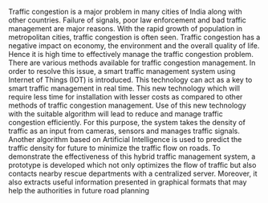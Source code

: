 Traffic congestion is a major problem in many cities of India along with other countries. Failure 
of signals, poor law enforcement and bad traffic management are major reasons. With the rapid 
growth of population in metropolitan cities, traffic congestion is often seen. Traffic congestion 
has a negative impact on economy, the environment and the overall quality of life. Hence it is 
high time to effectively manage the traffic congestion problem. There are various methods 
available for traffic congestion management. In order to resolve this issue, a smart traffic 
management system using Internet of Things (IOT) is introduced. This technology can act as a 
key to smart traffic management in real time. This new technology which will require less time 
for installation with lesser costs as compared to other methods of traffic congestion 
management. Use of this new technology with the suitable algorithm will lead to reduce and 
manage traffic congestion efficiently. For this purpose, the system takes the density of traffic 
as an input from cameras, sensors and manages traffic signals. Another algorithm based on 
Artificial Intelligence is used to predict the traffic density for future to minimize the traffic 
flow on roads. To demonstrate the effectiveness of this hybrid traffic management system, a 
prototype is developed which not only optimizes the flow of traffic but also contacts nearby 
rescue departments with a centralized server. Moreover, it also extracts useful information 
presented in graphical formats that may help the authorities in future road planning
